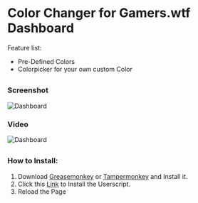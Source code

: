 # Color Changer for Gamers.wtf Dashboard

Feature list:

 * Pre-Defined Colors
 * Colorpicker for your own custom Color

##
### Screenshot

![Dashboard](http://s.mrkek.ovh/eaefd97a-1e7d-4f3d-948f-1ef44fe7205d-28.Juni.16.png)

### Video

![Dashboard](http://s.mrkek.ovh/color_changer_preview.gif)

##


### How to Install:

1. Download [Greasemonkey](https://addons.mozilla.org/de/firefox/addon/greasemonkey/) or [Tampermonkey](https://chrome.google.com/webstore/detail/tampermonkey/dhdgffkkebhmkfjojejmpbldmpobfkfo?hl=en&gl=EN) and Install it.
2. Click this [Link](https://github.com/SWEAG/ColorGamers.wtf/raw/master/ColorChanger.user.js) to Install the Userscript.
3. Reload the Page
